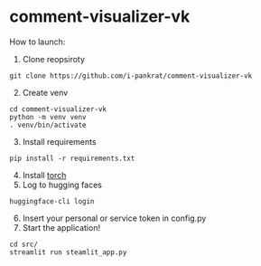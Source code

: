 # comment-visualizer-vk

How to launch:

1. Clone reopsiroty
``` shell
git clone https://github.com/i-pankrat/comment-visualizer-vk
```
2. Create venv
``` shell
cd comment-visualizer-vk
python -m venv venv
. venv/bin/activate
```
3. Install requirements
``` shell
pip install -r requirements.txt
```
4. Install [torch](https://pytorch.org/)
5. Log to hugging faces
``` shell
huggingface-cli login
```
6. Insert your personal or service token in config.py
7. Start the application!
``` shell
cd src/
streamlit run steamlit_app.py
```